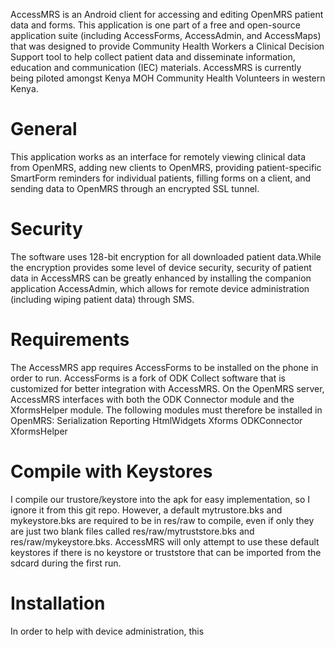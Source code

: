 AccessMRS is an Android client for accessing and editing OpenMRS patient data and forms.  This application is one part of a free and open-source application suite (including AccessForms, AccessAdmin, and AccessMaps) that was designed to provide Community Health Workers a Clinical Decision Support tool to help collect patient data and disseminate information, education and communication (IEC) materials.  AccessMRS is currently being piloted amongst Kenya MOH Community Health Volunteers in western Kenya.

# General
This application works as an interface for remotely viewing clinical data from OpenMRS, adding new clients to OpenMRS, providing patient-specific SmartForm reminders for individual patients, filling forms on a client, and sending data to OpenMRS through an encrypted SSL tunnel.

# Security
The software uses 128-bit encryption for all downloaded patient data.While the encryption provides some level of device security, security of patient data in AccessMRS can be greatly enhanced by installing the companion application AccessAdmin, which allows for remote device administration (including wiping patient data) through SMS. 

# Requirements
The AccessMRS app requires AccessForms to be installed on the phone in order to run.  AccessForms is a fork of ODK Collect software that is customized for better integration with AccessMRS.  On the OpenMRS server, AccessMRS interfaces with both the ODK Connector module and the XformsHelper module.  The following modules must therefore be installed in OpenMRS:
Serialization
Reporting
HtmlWidgets
Xforms
ODKConnector
XformsHelper

# Compile with Keystores
I compile our trustore/keystore into the apk for easy implementation, so I ignore it from this git repo. However, a default mytrustore.bks and mykeystore.bks are required to be in res/raw to compile, even if only they are just two blank files called res/raw/mytruststore.bks and res/raw/mykeystore.bks. AccessMRS will only attempt to use these default keystores if there is no keystore or truststore that can be imported from the sdcard during the first run.

# Installation
In order to help with device administration, this

